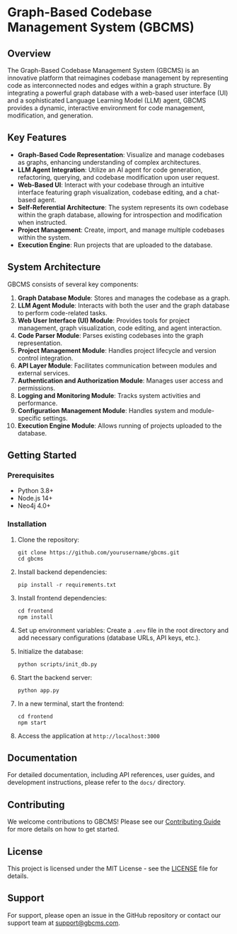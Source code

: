 # Graph-Based Codebase Management System (GBCMS)

## Overview

The Graph-Based Codebase Management System (GBCMS) is an innovative platform that reimagines codebase management by representing code as interconnected nodes and edges within a graph structure. By integrating a powerful graph database with a web-based user interface (UI) and a sophisticated Language Learning Model (LLM) agent, GBCMS provides a dynamic, interactive environment for code management, modification, and generation.

## Key Features

- **Graph-Based Code Representation**: Visualize and manage codebases as graphs, enhancing understanding of complex architectures.
- **LLM Agent Integration**: Utilize an AI agent for code generation, refactoring, querying, and codebase modification upon user request.
- **Web-Based UI**: Interact with your codebase through an intuitive interface featuring graph visualization, codebase editing, and a chat-based agent.
- **Self-Referential Architecture**: The system represents its own codebase within the graph database, allowing for introspection and modification when instructed.
- **Project Management**: Create, import, and manage multiple codebases within the system.
- **Execution Engine**: Run projects that are uploaded to the database.

## System Architecture

GBCMS consists of several key components:

1. **Graph Database Module**: Stores and manages the codebase as a graph.
2. **LLM Agent Module**: Interacts with both the user and the graph database to perform code-related tasks.
3. **Web User Interface (UI) Module**: Provides tools for project management, graph visualization, code editing, and agent interaction.
4. **Code Parser Module**: Parses existing codebases into the graph representation.
5. **Project Management Module**: Handles project lifecycle and version control integration.
6. **API Layer Module**: Facilitates communication between modules and external services.
7. **Authentication and Authorization Module**: Manages user access and permissions.
8. **Logging and Monitoring Module**: Tracks system activities and performance.
9. **Configuration Management Module**: Handles system and module-specific settings.
10. **Execution Engine Module**: Allows running of projects uploaded to the database.

## Getting Started

### Prerequisites

- Python 3.8+
- Node.js 14+
- Neo4j 4.0+

### Installation

1. Clone the repository:
   ```
   git clone https://github.com/yourusername/gbcms.git
   cd gbcms
   ```

2. Install backend dependencies:
   ```
   pip install -r requirements.txt
   ```

3. Install frontend dependencies:
   ```
   cd frontend
   npm install
   ```

4. Set up environment variables:
   Create a `.env` file in the root directory and add necessary configurations (database URLs, API keys, etc.).

5. Initialize the database:
   ```
   python scripts/init_db.py
   ```

6. Start the backend server:
   ```
   python app.py
   ```

7. In a new terminal, start the frontend:
   ```
   cd frontend
   npm start
   ```

8. Access the application at `http://localhost:3000`

## Documentation

For detailed documentation, including API references, user guides, and development instructions, please refer to the `docs/` directory.

## Contributing

We welcome contributions to GBCMS! Please see our [Contributing Guide](CONTRIBUTING.md) for more details on how to get started.

## License

This project is licensed under the MIT License - see the [LICENSE](LICENSE) file for details.

## Support

For support, please open an issue in the GitHub repository or contact our support team at support@gbcms.com.
